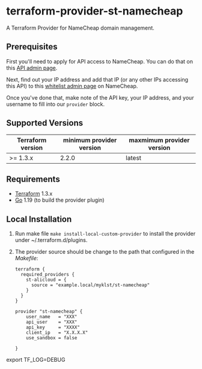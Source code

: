 terraform-provider-st-namecheap
===============================

A Terraform Provider for NameCheap domain management.

## Prerequisites

First you'll need to apply for API access to NameCheap. You can do that on
this [API admin page](https://ap.www.namecheap.com/settings/tools/apiaccess/).

Next, find out your IP address and add that IP (or any other IPs accessing this
API) to this [whitelist admin page](https://ap.www.namecheap.com/settings/tools/apiaccess/whitelisted-ips) on NameCheap.

Once you've done that, make note of the API key, your IP address, and your
username to fill into our `provider` block.


Supported Versions
------------------

| Terraform version | minimum provider version |maxmimum provider version
| ---- |--------------------------| ----|
| >= 1.3.x	| 2.2.0	                   | latest |

Requirements
------------

-	[Terraform](https://www.terraform.io/downloads.html) 1.3.x
-	[Go](https://golang.org/doc/install) 1.19 (to build the provider plugin)

Local Installation
------------------

1. Run make file `make install-local-custom-provider` to install the provider under ~/.terraform.d/plugins.

2. The provider source should be change to the path that configured in the *Makefile*:

    ```
    terraform {
      required_providers {
        st-alicloud = {
          source = "example.local/myklst/st-namecheap"
        }
      }
    }

    provider "st-namecheap" {
        user_name   = "XXX"
        api_user    = "XXX"
        api_key     = "XXXX"
        client_ip   = "X.X.X.X"
        use_sandbox = false
       
    }
    ```


export TF_LOG=DEBUG

